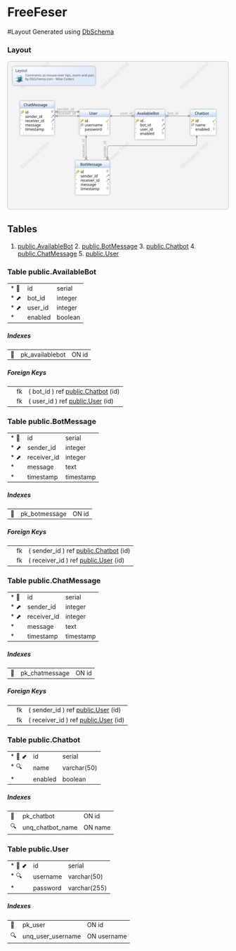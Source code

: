 # FreeFeser

#Layout
Generated using [DbSchema](https://dbschema.com)

### Layout

![img](images/Layout.svg)

## Tables

1. [public.AvailableBot](#table-public.availablebot) 2. [public.BotMessage](#table-public.botmessage)
   3. [public.Chatbot](#table-public.chatbot) 4. [public.ChatMessage](#table-public.chatmessage)
   5. [public.User](#table-public.user)

### Table public.AvailableBot

|             |          |         |
|-------------|----------|---------|
| * &#128273; | id       | serial  |
| * &#11016;  | bot\_id  | integer |
| * &#11016;  | user\_id | integer |
| *           | enabled  | boolean |

##### Indexes

|           |                  |       |
|-----------|------------------|-------|
| &#128273; | pk\_availablebot | ON id |

##### Foreign Keys

|  |    |                                                 |
|--|----|-------------------------------------------------|
|  | fk | ( bot\_id ) ref [public.Chatbot](#Chatbot) (id) |
|  | fk | ( user\_id ) ref [public.User](#User) (id)      |

### Table public.BotMessage

|             |              |           |
|-------------|--------------|-----------|
| * &#128273; | id           | serial    |
| * &#11016;  | sender\_id   | integer   |
| * &#11016;  | receiver\_id | integer   |
| *           | message      | text      |
| *           | timestamp    | timestamp |

##### Indexes

|           |                |       |
|-----------|----------------|-------|
| &#128273; | pk\_botmessage | ON id |

##### Foreign Keys

|  |    |                                                    |
|--|----|----------------------------------------------------|
|  | fk | ( sender\_id ) ref [public.Chatbot](#Chatbot) (id) |
|  | fk | ( receiver\_id ) ref [public.User](#User) (id)     |

### Table public.ChatMessage

|             |              |           |
|-------------|--------------|-----------|
| * &#128273; | id           | serial    |
| * &#11016;  | sender\_id   | integer   |
| * &#11016;  | receiver\_id | integer   |
| *           | message      | text      |
| *           | timestamp    | timestamp |

##### Indexes

|           |                 |       |
|-----------|-----------------|-------|
| &#128273; | pk\_chatmessage | ON id |

##### Foreign Keys

|  |    |                                                |
|--|----|------------------------------------------------|
|  | fk | ( sender\_id ) ref [public.User](#User) (id)   |
|  | fk | ( receiver\_id ) ref [public.User](#User) (id) |

### Table public.Chatbot

|                       |         |             |
|-----------------------|---------|-------------|
| * &#128273;  &#11019; | id      | serial      |
| * &#128269;           | name    | varchar(50) |
| *                     | enabled | boolean     |

##### Indexes

|           |                    |         |
|-----------|--------------------|---------|
| &#128273; | pk\_chatbot        | ON id   |
| &#128269; | unq\_chatbot\_name | ON name |

### Table public.User

|                       |          |              |
|-----------------------|----------|--------------|
| * &#128273;  &#11019; | id       | serial       |
| * &#128269;           | username | varchar(50)  |
| *                     | password | varchar(255) |

##### Indexes

|           |                     |             |
|-----------|---------------------|-------------|
| &#128273; | pk\_user            | ON id       |
| &#128269; | unq\_user\_username | ON username |
